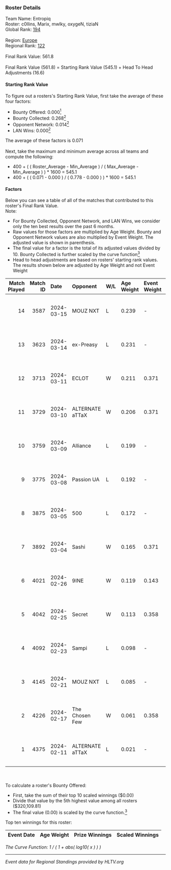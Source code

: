 ### Roster Details<br />
Team Name: Entropiq<br />
Roster: c0llins, Marix, mwlky, oxygeN, tiziaN<br />
Global Rank: [194](../standings_global.md)<br />
<br />
Region: [Europe]( ../standings_europe.md)<br />
Regional Rank: [122]( ../standings_europe.md)<br />
<br />
Final Rank Value:  561.8<br />
<br />
Final Rank Value (561.8) = Starting Rank Value (545.1) + Head To Head Adjustments (16.6)<br />

#### Starting Rank Value<br />
To figure out a rosters's Starting Rank Value, first take the average of these four factors:<br />
- Bounty Offered: 0.000[<sup>1</sup>](#table2)
- Bounty Collected: 0.268[<sup>2</sup>](#table1)
- Opponent Network: 0.014[<sup>2</sup>](#table1)
- LAN Wins: 0.000[<sup>2</sup>](#table1)

The average of these factors is 0.071<br />
<br />
Next, take the maximum and minimum average across all teams and compute the following:<br />
- 400 + ( ( Roster_Average - Min_Average ) / ( Max_Average - Min_Average ) ) * 1600 = 545.1
- 400 + ( ( 0.071 - 0.000 ) / ( 0.778 - 0.000 ) ) * 1600 = 545.1


#### Factors<br />
Below you can see a table of all of the matches that contributed to this roster's Final Rank Value.<br />
Note:<br />

- For Bounty Collected, Opponent Network, and LAN Wins, we consider only the ten best results over the past 6 months.
- Raw values for those factors are multiplied by Age Weight. Bounty and Opponent Network values are also multiplied by Event Weight. The adjusted value is shown in parenthesis.
- The final value for a factor is the total of its adjusted values divided by 10. Bounty Collected is further scaled by the curve function[<sup>3</sup>](#curveFunction)
- Head to head adjustments are based on rosters' starting rank values. The results shown below are adjusted by Age Weight and not Event Weight
<span id="table1"></span><br />


| Match Played | Match ID | Date       | Opponent        | W/L | Age Weight | Event Weight | Bounty Collected | Opponent Network | LAN Wins  | H2H Adj. | Roster                                |
| -: | -: | :- | :- | :- | :- | :- | :- | :- | :- | -: | :- |
|           14 |     3587 | 2024-03-15 | MOUZ NXT        | L   | 0.239      | -            | -                | -                | -         |    -0.48 | c0llins, Marix, mwlky, oxygeN, tiziaN |
|           13 |     3623 | 2024-03-14 | ex-Preasy       | L   | 0.231      | -            | -                | -                | -         |    -1.57 | c0llins, Marix, mwlky, oxygeN, tiziaN |
|           12 |     3713 | 2024-03-11 | ECLOT           | W   | 0.211      | 0.371        | 0.061 (0.005)    | 0.537 (0.042)    | 0 (0.000) |     6.50 | c0llins, Marix, mwlky, oxygeN, tiziaN |
|           11 |     3729 | 2024-03-10 | ALTERNATE aTTaX | W   | 0.206      | 0.371        | 0.031 (0.002)    | 0.537 (0.041)    | 0 (0.000) |     5.95 | c0llins, Marix, mwlky, oxygeN, tiziaN |
|           10 |     3759 | 2024-03-09 | Alliance        | L   | 0.199      | -            | -                | -                | -         |    -0.98 | c0llins, Marix, mwlky, oxygeN, tiziaN |
|            9 |     3775 | 2024-03-08 | Passion UA      | L   | 0.192      | -            | -                | -                | -         |    -0.28 | c0llins, Marix, mwlky, oxygeN, tiziaN |
|            8 |     3875 | 2024-03-05 | 500             | L   | 0.172      | -            | -                | -                | -         |    -1.59 | c0llins, Marix, mwlky, oxygeN, tiziaN |
|            7 |     3892 | 2024-03-04 | Sashi           | W   | 0.165      | 0.371        | 0.184 (0.011)    | 0.958 (0.058)    | 0 (0.000) |     5.02 | c0llins, Marix, mwlky, oxygeN, tiziaN |
|            6 |     4021 | 2024-02-26 | 9INE            | W   | 0.119      | 0.143        | 0.000 (0.000)    | 0.006 (0.000)    | 0 (0.000) |     1.64 | c0llins, Marix, mwlky, oxygeN, tiziaN |
|            5 |     4042 | 2024-02-25 | Secret          | W   | 0.113      | 0.358        | 0.000 (0.000)    | 0.055 (0.002)    | 0 (0.000) |     1.74 | c0llins, Marix, mwlky, oxygeN, tiziaN |
|            4 |     4092 | 2024-02-23 | Sampi           | L   | 0.098      | -            | -                | -                | -         |    -0.40 | c0llins, Marix, mwlky, oxygeN, tiziaN |
|            3 |     4145 | 2024-02-21 | MOUZ NXT        | L   | 0.085      | -            | -                | -                | -         |    -0.15 | c0llins, Marix, mwlky, oxygeN, tiziaN |
|            2 |     4226 | 2024-02-17 | The Chosen Few  | W   | 0.061      | 0.358        | 0.001 (0.000)    | 0.038 (0.001)    | 0 (0.000) |     1.28 | c0llins, Marix, mwlky, oxygeN, tiziaN |
|            1 |     4375 | 2024-02-11 | ALTERNATE aTTaX | L   | 0.021      | -            | -                | -                | -         |    -0.05 | c0llins, Marix, mwlky, oxygeN, tiziaN |

<br />
<span id="table2"></span><br />
To calculate a roster's Bounty Offered:<br />

- First, take the sum of their top 10 scaled winnings ($0.00)
- Divide that value by the 5th highest value among all rosters ($320,109.81)
- The final value (0.00) is scaled by the curve function.[<sup>3</sup>](#curveFunction)

Top ten winnings for this roster:<br />

| Event Date | Age Weight | Prize Winnings | Scaled Winnings |
| :- | -: | :- | :- |


<span id="curveFunction"></span>_The Curve Function: 1 / ( 1 + abs( log10( x ) ) )_<br />

---
_Event data for Regional Standings provided by HLTV.org_<br />
